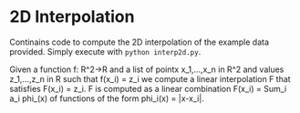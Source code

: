 # 2D Interpolation


Continains code to compute the 2D interpolation of the example data provided. Simply execute with `python interp2d.py`.

Given a function f: R^2->R and a list of pointx x_1,...,x_n in R^2 and values z_1,...,z_n in R such that f(x_i) = z_i we compute a linear interpolation F that satisfies F(x_i) = z_i. F is computed as a linear combination F(x_i) = Sum_i a_i phi_(x) of functions of the form phi_i(x) = |x-x_i|. 